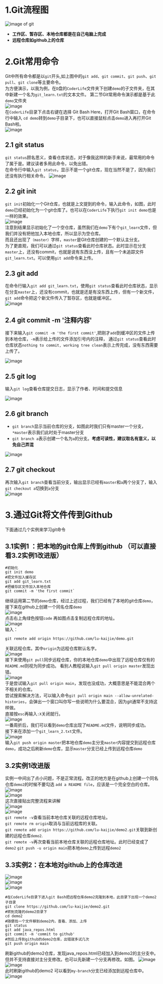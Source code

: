 # 1.Git流程图
![image of git](https://user-images.githubusercontent.com/81409445/128616993-b3ccbd72-d22c-46b9-9c9d-ae55be966826.png)
* **工作区、暂存区、本地仓库都是在自己电脑上完成**
* **远程仓库如github上的仓库**
# 2.Git常用命令
Git中所有命令都是以`git`开头,如上图中的`git add`、`git commit`、`git push`、`git pull`、`git clone`等主要命令。  
为方便演示，以我为例，在`D`盘的`CoderLife`文件夹下创建`demo`的子文件夹，在其中新建一个名为`git_learn.txt`的文本文件。
第二节Git常用命令演示都是基于此`demo`文件夹  
![image](https://user-images.githubusercontent.com/81409445/128617659-5a644198-4a58-4679-a9e6-f4d3b8e913ad.png)  
在`CoderLife`目录下点击右键在选择 Git Bash Here，打开Git Bash窗口，在命令行中输入 `cd demo`转到`demo`子目录下，也可以直接鼠标点击`demo`进入再打开Git Bash啦。  
![image](https://user-images.githubusercontent.com/81409445/128617859-966dcdae-ff38-439c-8246-a958801935ae.png)  
## 2.1 git status
`git status`顾名思义，查看仓库状态，对于像我这样的新手来说，最常用的命令了属于是。建议读者多用此命令，以免出错。  
在命令行中输入`git status`，显示不是一个git仓库，现在当然不是了，因为我们还没有执行相关命令。
![image](https://user-images.githubusercontent.com/81409445/128618021-e38d78be-cb20-4c16-b80c-c954c4ae0ad2.png)
## 2.2 git init
`git init`初始化一个Git仓库，也就是上文提到的命令，输入此命令，如图，此时`demo`已经初始化为一个git仓库了。也可以在`CoderLife`下执行`git init demo`也是一样的效果。  
![image](https://user-images.githubusercontent.com/81409445/128618401-dcc6f9c8-e614-4ec4-ae05-544da93513f7.png)  
注意到结果显示初始化了一个空仓库，虽然我们在`demo`下有个`git_learn`文件，但我们并没有把他加入本地仓库，所以显示为空仓库。  
而且还出现了`（master）`字样，`master`是Git仓库创建的一个默认主分支。  
为了更直观，我们可以通过`git status`查看此时仓库状态。此时显示在分支`master`上，还没有commit，也就是说有东西没上传，且有一个未追踪文件`git_learn.txt`。可以使用`git add`命令来上传。
## 2.3 git add
在命令行输入`git add git_learn.txt`，使用`git status`查看此时仓库状态，显示在分支`master`上，还没有commit，也就是还是有没东西上传，但有一个新文件，
`git add`命令把这个新文件传入了暂存区，也就是缓冲区。  
![image](https://user-images.githubusercontent.com/81409445/128618591-a7dafa76-4061-4ab9-b139-63e5252b543b.png)
## 2.4 git commit -m '注释内容'
接下来输入`git commit -m 'the first commit'`,把刚才`add`到缓冲区的文件上传到本地仓库，`-m`表示给上传的文件添加引号内的注释，
通过`git status`查看此时仓库状态`nothing to commit, working tree clean`表示上传完成，没有东西需要上传了。

![image](https://user-images.githubusercontent.com/81409445/128618902-a0ff6943-dcf0-46e6-8b05-a3fe0126550d.png)
## 2.5 git log
输入`git log`查看仓库提交日志，显示了作者、时间和提交信息

![image](https://user-images.githubusercontent.com/81409445/128619032-7c570d91-82f9-446c-9699-b420ac6f8ba7.png)
## 2.6 git branch
* `git branch`显示当前仓库的分支，如图此时我们只有master一个分支，`*master`表示我们此时处于master分支
* `git branch a`表示创建一个名为`a`的分支。**考虑可读性，建议取名有意义，以免自己弄混**

![image](https://user-images.githubusercontent.com/81409445/128619193-595d0683-d150-498d-a799-184f9b7b893d.png)
## 2.7 git checkout
再次输入`git branch`查看当前分支，输出显示已经有`master`和`a`两个分支了，输入`git checkout a`切换到`a`分支  
![image](https://user-images.githubusercontent.com/81409445/128620087-42dcb5b7-a936-450a-b487-d97baf91c02d.png)
# 3.通过Git将文件传到Github
下面通过几个实例来学习git命令  
## 3.1实例1 ：把本地的git仓库上传到github **（可以直接看3.2实例1改进版）**
```
#初始化
git init demo
#把文件加入缓存区
git add git_learn.txt
#把缓存区文件加入本地仓库
git commit -m 'the first commit`
```
继续运用第二节的`demo`仓库，经过上述过程，我们已经有了本地的git仓库`demo`，接下来在github上创建一个同名仓库`demo`  
![image](https://user-images.githubusercontent.com/81409445/128623007-f3a75057-585e-41cc-aca6-818a46f4538c.png)  
点击右上角绿色按钮`code` 再如图点击复制远程仓库的地址。  
![image](https://user-images.githubusercontent.com/81409445/128623136-be8c1478-90dc-4bf1-9314-c50f860ac4b2.png)  
输入：
```
git remote add origin https://github.com/lu-kaijie/demo.git
```
关联远程仓库。其中`origin`为远程仓库默认名字。  
![image](https://user-images.githubusercontent.com/81409445/128623780-d080e1e4-b8ab-4fa5-9ee3-add1cfc7b29f.png)  
接下来使用`git pull`同步远程仓库，你的本地仓库`demo`中出现了远程仓库仅有的`README.md`则视为同步成功。
看别人教程说输入`git pull origin master`发现出错。  
![image](https://user-images.githubusercontent.com/81409445/128624052-42a8e44b-27da-4929-a3a1-bf69bef3e60d.png)  
于是尝试输入`git pull origin main`，发现也没成功，大概意思是不能混合两个不相关的仓库。  
尝试搜索解决方法，可以输入命令`git pull origin main --allow-unrelated-histories`，会弹出一个窗口叫你写一些说明为什么要混合，因为git通常不支持这样做。  
直接按`esc`再输入`:X`关闭就行。  
![image](https://user-images.githubusercontent.com/81409445/128624273-7f93fc48-c9ea-4858-813f-4d7374d977b0.png)  
一番周折后，我们可以看到`demo`仓库出现了`README.md`文件，说明同步成功。    
接下来在添加一个`git_learn_2.txt`文件。  
![image](https://user-images.githubusercontent.com/81409445/128624584-d23f9b03-f959-4407-91af-56d07a4ac79e.png)  
输入`git push origin master`把本地仓库`demo`主分支`master`内容提交到远程仓库`demo`，成功之后刷新`demo`仓库，显示`master`分支已经上传到远程仓库`demo`
## 3.2实例1改进版
实例一中间出了点小问题，不是正常流程。改正的地方是在github上创建一个同名仓库`demo2`的时候不要勾选 `add a README file`，应该是一个完全空白的仓库。  
![image](https://user-images.githubusercontent.com/81409445/128626282-52038914-2f17-4035-aa45-d1abb3620422.png)  
![image](https://user-images.githubusercontent.com/81409445/128626292-c283ce70-e22c-4576-9720-06aad968abb1.png)  
这次直接贴出完整流程来讲解  
![image](https://user-images.githubusercontent.com/81409445/128626553-b0fc6153-6c22-4d1a-b63f-7bec36701c96.png)  
![image](https://user-images.githubusercontent.com/81409445/128626570-8419b492-798b-4b35-9913-0b73ec02bd6a.png)  
`git remote -v`查看当前本地仓库关联的远程仓库地址。  
`git remote rm origin`取消与当前远程库的关联。  
`git remote add origin https://github.com/lu-kaijie/demo2.git`关联到新创建的远程仓库`demo2`.  
`git remote -v`再次查看当前本地仓库关联的远程仓库地址。此时已经变成了`demo2`
`git push -u origin main`把本地`demo`上传到远程`demo2`  
## 3.3实例2：在本地对github上的仓库改进
![image](https://user-images.githubusercontent.com/81409445/128627487-4285c9ea-0417-42df-9ce7-f279752f272f.png)  
![image](https://user-images.githubusercontent.com/81409445/128627512-50f66667-77e4-4fb3-9a43-570d8fce521c.png)  
![image](https://user-images.githubusercontent.com/81409445/128627523-054dd164-b8f7-44a6-9845-d23e8bbcff22.png)  
```
#在CoderLife目录下进入git Bash把远程仓库demo2克隆到本地，此目录下出现一个demo2子目录
git clone https://github.com/lu-kaijie/demo2.git
#转到克隆的demo2目录下
cd demo2
#随便找一个文件移到demo2内，查看、添加、上传
git status
git add java_repos.html
git commit -m 'commit to github'
#然后上传到github的demo2仓库，出错就多试几次
git push origin main
```
刷新github的demo2仓库，发现java_repos.html已经加入到demo2的主分支中。  
但并不支持直接对主分支修改。也可以先新建一个分支再修改。如图。
![image](https://user-images.githubusercontent.com/81409445/128627972-3891bbdc-3352-4111-9f45-fac91e1c41fa.png)  
![image](https://user-images.githubusercontent.com/81409445/128627993-426295c1-fb9d-451b-8004-4f702f7a8521.png)  
此时刷新github的demo2 可以看到`my-branch`分支已经添加到远程仓库中。  
![image](https://user-images.githubusercontent.com/81409445/128628008-b74b129c-60cc-4934-bd7c-8c8243c6197e.png)




